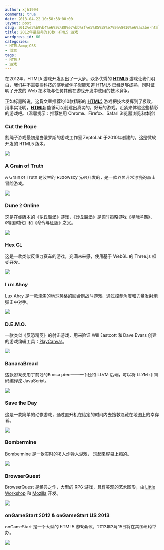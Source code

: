 ```yaml
---
author: xjh1994
comments: true
date: 2013-04-22 10:58:38+00:00
layout: post
slug: 2012%e5%b9%b4%e6%9c%80%e7%bb%8f%e5%85%b8%e7%9a%8410%e6%ac%be-html5-%e6%b8%b8%e6%88%8f
title: 2012年最经典的10款 HTML5 游戏
wordpress_id: 60
categories:
- HTML&amp;CSS
- 创意
tags:
- HTML5
- 游戏
---
```


在2012年，HTML5 游戏开发迈出了一大步。众多优秀的 [**HTML5**](http://www.cnblogs.com/lhb25/category/146076.html) 游戏让我们明白，我们并不需要高科技的演示或例子就能知道 HTML5 已经足够成熟，同时证明了开放的 Web 技术能与任何其他在游戏开发中使用的技术竞争。

正如标题所说，这篇文章推荐的10款精彩的 [**HTML5**](http://www.cnblogs.com/lhb25/category/146076.html) 游戏把技术发挥到了极致，用事实证明，[**HTML5**](http://www.cnblogs.com/lhb25/category/146076.html) 能够可以创建出真实的，好玩的游戏。赶紧来体验这些精彩的游戏吧。（温馨提示：推荐使用 Chrome、Firefox、Safari 浏览器浏览和体验）


### Cut the Rope


割绳子游戏最初是由俄罗斯的游戏工作室 ZeptoLab 于2010年创建的。这是微软开发的 HTML5 版本。

[![](http://media.netmagazine.futurecdn.net/files/images/2012/12/HTML5games/Cut-the-rope.jpg)](http://www.cuttherope.ie/)


### A Grain of Truth


A Grain of Truth 是波兰的 Rudowscy 兄弟开发的，是一款界面非常漂亮的点击冒险游戏。

[![](http://media.netmagazine.futurecdn.net/files/images/2012/12/HTML5games/A-Grain-of-Truth.jpg)](http://www.zamolski.com/agot/)


### Dune 2 Online


这是在线版本的《沙丘魔堡》游戏，《沙丘魔堡》是实时策略游戏《星际争霸》、《帝国时代》和《命令与征服》之父。

[![](http://media.netmagazine.futurecdn.net/files/images/2012/12/HTML5games/Dune-2-Online.jpg)](http://play-dune.com/)


### Hex GL


这是一款类似反重力赛车的游戏，充满未来感，使用基于 WebGL 的 Three.js 框架开发。

[![](http://media.netmagazine.futurecdn.net/files/images/2012/12/HTML5games/HexGL.jpg)](http://hexgl.bkcore.com/)


### Lux Ahoy


Lux Ahoy 是一款烧焦的地球风格的回合制战斗游戏，通过控制角度和力量发射炮弹击中对手。

[![](http://media.netmagazine.futurecdn.net/files/images/2012/12/HTML5games/LuxAhoy.jpg)](http://luxahoy.com/)


### D.E.M.O.


一款类似《反恐精英》的射击游戏，用来验证 Will Eastcott 和 Dave Evans 创建的游戏编辑工具：[PlayCanvas](http://playcanvas.com/)。

[![](http://media.netmagazine.futurecdn.net/files/images/2012/12/HTML5games/D_E_M_O.jpg)](http://apps.playcanvas.com/playcanvas/scifi/latest)


### BananaBread


这款游戏使用了前沿的Emscripten——一个独特 LLVM 后端，可以将 LLVM 中间码编译成 JavaScript。

[![](http://media.netmagazine.futurecdn.net/files/images/2012/12/HTML5games/bananaBread.jpg)](http://developer.mozilla.org/en-US/demos/detail/bananabread)


### Save the Day


这是一款简单的动作游戏，通过直升机在给定的时间内去搜救隐藏在地图上的幸存者。

[![](http://media.netmagazine.futurecdn.net/files/images/2012/12/HTML5games/Save-the-day.jpg)](http://turbulenz.com/games/save-the-day/play)


### Bombermine


Bombermine 是一款实时的多人炸弹人游戏， 玩起来容易上瘾的。

[![](http://media.netmagazine.futurecdn.net/files/images/2012/12/HTML5games/BomberMine.jpg)](http://bombermine.ru/)


### BrowserQuest


BrowserQuest 是经典之作，大型的 RPG 游戏，具有美观的艺术图形，由 [Little Workshop](http://www.littleworkshop.fr/) 和 [Mozilla](http://mozilla.org/) 开发。

[![](http://media.netmagazine.futurecdn.net/files/images/2012/12/HTML5games/BrowserQuest.jpg)](http://browserquest.mozilla.org/)


### onGameStart 2012 & onGameStart US 2013


onGameStart 是一个大型的 HTML5 游戏会议，2013年3月15日将在美国纽约举办。

[![](http://media.netmagazine.futurecdn.net/files/images/2012/12/HTML5games/onGameStart.jpg)](http://ongamestart.us/)
